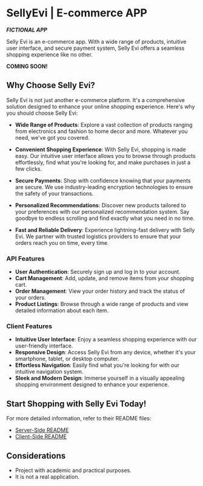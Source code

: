 # SellyEvi | E-commerce APP
***FICTIONAL APP***

Selly Evi is an e-commerce app. With a wide range of products, intuitive user interface, and secure payment system, Selly Evi offers a seamless shopping experience like no other.

**COMING SOON!**

## Why Choose Selly Evi?

Selly Evi is not just another e-commerce platform. It's a comprehensive solution designed to enhance your online shopping experience. Here's why you should choose Selly Evi:

- **Wide Range of Products**: Explore a vast collection of products ranging from electronics and fashion to home decor and more. Whatever you need, we've got you covered.

- **Convenient Shopping Experience**: With Selly Evi, shopping is made easy. Our intuitive user interface allows you to browse through products effortlessly, find what you're looking for, and make purchases in just a few clicks.

- **Secure Payments**: Shop with confidence knowing that your payments are secure. We use industry-leading encryption technologies to ensure the safety of your transactions.

- **Personalized Recommendations**: Discover new products tailored to your preferences with our personalized recommendation system. Say goodbye to endless scrolling and find exactly what you need in no time.

- **Fast and Reliable Delivery**: Experience lightning-fast delivery with Selly Evi. We partner with trusted logistics providers to ensure that your orders reach you on time, every time.

### API Features

- **User Authentication**: Securely sign up and log in to your account.
- **Cart Management**: Add, update, and remove items from your shopping cart.
- **Order Management**: View your order history and track the status of your orders.
- **Product Listings**: Browse through a wide range of products and view detailed information about each item.

### Client Features

- **Intuitive User Interface**: Enjoy a seamless shopping experience with our user-friendly interface.
- **Responsive Design**: Access Selly Evi from any device, whether it's your smartphone, tablet, or desktop computer.
- **Effortless Navigation**: Easily find what you're looking for with our intuitive navigation system.
- **Sleek and Modern Design**: Immerse yourself in a visually appealing shopping environment designed to enhance your experience.


## Start Shopping with Selly Evi Today!

For more detailed information, refer to their README files:
- [Server-Side README](./sellyEvi_SERVER/README.md)
- [Client-Side README](./sellyEvi_CLIENT/README.md)

## Considerations
- Project with academic and practical purposes.
- It is not a real application.